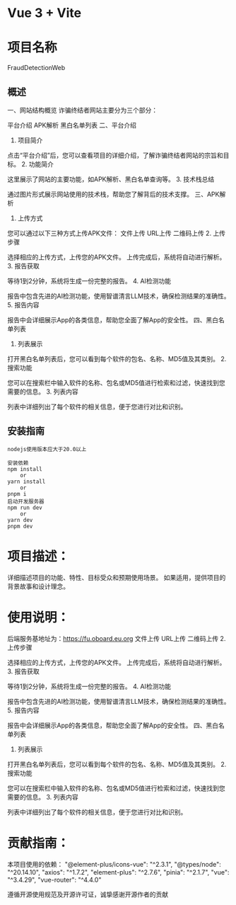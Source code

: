 # Vue 3 + Vite


# 项目名称
FraudDetectionWeb

## 概述
一、网站结构概览
诈骗终结者网站主要分为三个部分：

平台介绍
APK解析
黑白名单列表
二、平台介绍
1. 项目简介

点击“平台介绍”后，您可以查看项目的详细介绍，了解诈骗终结者网站的宗旨和目标。
2. 功能简介

这里展示了网站的主要功能，如APK解析、黑白名单查询等。
3. 技术栈总结

通过图片形式展示网站使用的技术栈，帮助您了解背后的技术支撑。
三、APK解析
1. 上传方式

您可以通过以下三种方式上传APK文件：
文件上传
URL上传
二维码上传
2. 上传步骤

选择相应的上传方式，上传您的APK文件。
上传完成后，系统将自动进行解析。
3. 报告获取

等待1到2分钟，系统将生成一份完整的报告。
4. AI检测功能

报告中包含先进的AI检测功能，使用智谱清言LLM技术，确保检测结果的准确性。
5. 报告内容

报告中会详细展示App的各类信息，帮助您全面了解App的安全性。
四、黑白名单列表
1. 列表展示

打开黑白名单列表后，您可以看到每个软件的包名、名称、MD5值及其类别。
2. 搜索功能

您可以在搜索栏中输入软件的名称、包名或MD5值进行检索和过滤，快速找到您需要的信息。
3. 列表内容

列表中详细列出了每个软件的相关信息，便于您进行对比和识别。
## 安装指南

    nodejs使用版本应大于20.0以上

    安装依赖
    npm install
        or
    yarn install
        or
    pnpm i
    启动开发服务器
    npm run dev
        or
    yarn dev
    pnpm dev

# 项目描述：
详细描述项目的功能、特性、目标受众和预期使用场景。
如果适用，提供项目的背景故事和设计理念。

# 使用说明：
后端服务基地址为：https://fu.oboard.eu.org
文件上传
URL上传
二维码上传
2. 上传步骤

选择相应的上传方式，上传您的APK文件。
上传完成后，系统将自动进行解析。
3. 报告获取

等待1到2分钟，系统将生成一份完整的报告。
4. AI检测功能

报告中包含先进的AI检测功能，使用智谱清言LLM技术，确保检测结果的准确性。
5. 报告内容

报告中会详细展示App的各类信息，帮助您全面了解App的安全性。
四、黑白名单列表
1. 列表展示

打开黑白名单列表后，您可以看到每个软件的包名、名称、MD5值及其类别。
2. 搜索功能

您可以在搜索栏中输入软件的名称、包名或MD5值进行检索和过滤，快速找到您需要的信息。
3. 列表内容

列表中详细列出了每个软件的相关信息，便于您进行对比和识别。

# 贡献指南：
本项目使用的依赖：
    "@element-plus/icons-vue": "^2.3.1",
    "@types/node": "^20.14.10",
    "axios": "^1.7.2",
    "element-plus": "^2.7.6",
    "pinia": "^2.1.7",
    "vue": "^3.4.29",
    "vue-router": "^4.4.0"

遵循开源使用规范及开源许可证，诚挚感谢开源作者的贡献
